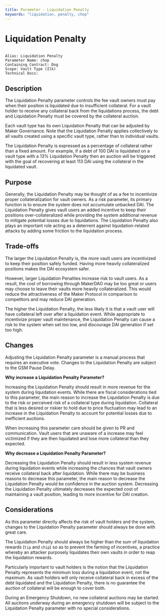 ```yaml
---
title: Parameter - Liquidation Penalty
keywords: "liquidation, penalty, chop"
---
```


# Liquidation Penalty

```

Alias: Liquidation Penalty
Parameter Name: chop
Containing Contract: Dog
Scope: Vault Type (Ilk)
Technical Docs:

```

## Description

The Liquidation Penalty parameter controls the fee vault owners must pay when their position is liquidated due to insufficient collateral. For a vault holder to receive any collateral back from the liquidations process, the debt and Liquidation Penalty must be covered by the collateral auction.

Each vault type has its own Liquidation Penalty that can be adjusted by Maker Governance. Note that the Liquidation Penalty applies collectively to all vaults created using a specific vault type, rather than to individual vaults.

The Liquidation Penalty is expressed as a percentage of collateral rather than a fixed amount. For example, if a debt of 100 DAI is liquidated on a vault type with a 13% Liquidation Penalty then an auction will be triggered with the goal of recovering at least 113 DAI using the collateral in the liquidated vault.

## Purpose

Generally, the Liquidation Penalty may be thought of as a fee to incentivize proper collateralization for vault owners. As a risk parameter, its primary function is to ensure the system does not accumulate unbacked DAI. The Liquidation Penalty gives vault users an added incentive to keep their positions over-collateralized while providing the system additional revenue to mitigate potential losses due to liquidations. The Liquidation Penalty also plays an important role acting as a deterrent against liquidation-related attacks by adding some friction to the liquidation process.

## Trade-offs

The larger the Liquidation Penalty is, the more vault users are incentivized to keep their position safely funded. Having more heavily collateralized positions makes the DAI ecosystem safer.

However, larger Liquidation Penalties increase risk to vault users. As a result, the cost of borrowing through MakerDAO may be too great or users may choose to leave their vaults more heavily collateralized. This would reduce the attractiveness of the Maker Protocol in comparison to competitors and may reduce DAI generation.

The higher the Liquidation Penalty, the less likely it is that a vault user will have collateral left over after a liquidation event. While appropriate to incentivize proper vault maintenance, the Liquidation Penalty can cause a risk to the system when set too low, and discourage DAI generation if set too high.

## Changes

Adjusting the Liquidation Penalty parameter is a manual process that requires an executive vote. Changes to the Liquidation Penalty are subject to the GSM Pause Delay.

**Why increase a Liquidation Penalty Parameter?**

Increasing the Liquidation Penalty should result in more revenue for the system during liquidation events. While there are fiscal considerations tied to this parameter, the main reason to increase the Liquidation Penalty is due to the risk or perceived risk of a collateral type during liquidation. Collateral that is less desired or riskier to hold due to price fluctuation may lead to an increase in the Liquidation Penalty to account for potential losses due to inefficient auctions.

When increasing this parameter care should be given to PR and communication. Vault users that are unaware of a increase may feel victimized if they are then liquidated and lose more collateral than they expected.

**Why decrease a Liquidation Penalty Parameter?**

Decreasing the Liquidation Penalty should result in less system revenue during liquidation events while increasing the chances that vault owners receive collateral back after liquidation. While there may be business reasons to decrease this parameter, the main reason to decrease the Liquidation Penalty would be confidence in the auction system. Decreasing the Liquidation Penalty ultimately decreases the expected cost of maintaining a vault position, leading to more incentive for DAI creation.

## Considerations

As this parameter directly affects the risk of vault holders and the system, changes to the Liquidation Penalty parameter should always be done with great care.

The Liquidation Penalty should always be higher than the sum of liquidation rewards (`tip` and `chip`) so as to prevent the farming of incentives, a practice whereby an attacker purposely liquidates their own vaults in order to reap the liquidation rewards.

Particularly important to vault holders is the notion that the Liquidation Penalty represents the minimum loss during a liquidation event, not the maximum. As vault holders will only receive collateral back in excess of the debt liquidated and the Liquidation Penalty, there is no guarantee the auction of collateral will be enough to cover both.

During an Emergency Shutdown, no new collateral auctions may be started. All auctions underway during an emergency shutdown will be subject to the Liquidation Penalty parameter with no special considerations.
